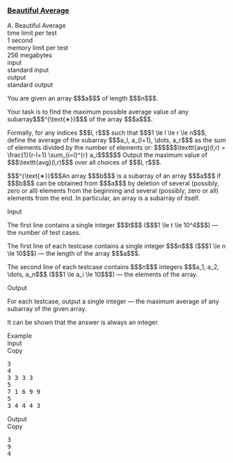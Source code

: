 <h3><a href="https://codeforces.com/contest/2162/problem/A" target="_blank" rel="noopener noreferrer">Beautiful Average</a></h3>

<div class="header"><div class="title">A. Beautiful Average</div><div class="time-limit"><div class="property-title">time limit per test</div>1 second</div><div class="memory-limit"><div class="property-title">memory limit per test</div>256 megabytes</div><div class="input-file input-standard"><div class="property-title">input</div>standard input</div><div class="output-file output-standard"><div class="property-title">output</div>standard output</div></div><div><p>You are given an array $$$a$$$ of length $$$n$$$.</p><p>Your task is to find the maximum possible average value of any subarray$$$^{\text{∗}}$$$ of the array $$$a$$$.</p><p>Formally, for any indices $$$l, r$$$ such that $$$1 \le l \le r \le n$$$, define the average of the subarray $$$a_l, a_{l+1}, \dots, a_r$$$ as the sum of elements divided by the number of elements or: $$$$$$\texttt{avg}(l,r) = \frac{1}{r-l+1} \sum_{i=l}^{r} a_i$$$$$$ Output the maximum value of $$$\texttt{avg}(l,r)$$$ over all choices of $$$l, r$$$.</p><div class="statement-footnote"><p>$$$^{\text{∗}}$$$An array $$$b$$$ is a subarray of an array $$$a$$$ if $$$b$$$ can be obtained from $$$a$$$ by deletion of several (possibly, zero or all) elements from the beginning and several (possibly, zero or all) elements from the end. In particular, an array is a subarray of itself. </p></div></div><div class="input-specification"><div class="section-title">Input</div><p>The first line contains a single integer $$$t$$$ ($$$1 \le t \le 10^4$$$) — the number of test cases.</p><p>The first line of each testcase contains a single integer $$$n$$$ ($$$1 \le n \le 10$$$) — the length of the array $$$a$$$.</p><p>The second line of each testcase contains $$$n$$$ integers $$$a_1, a_2, \dots, a_n$$$ ($$$1 \le a_i \le 10$$$) — the elements of the array.</p></div><div class="output-specification"><div class="section-title">Output</div><p>For each testcase, output a single integer — the maximum average of any subarray of the given array.</p><p>It can be shown that the answer is always an integer.</p></div><div class="sample-tests"><div class="section-title">Example</div><div class="sample-test"><div class="input"><div class="title">Input<div title="Copy" data-clipboard-target="#id005588646101287573" id="id008024645425652479" class="input-output-copier">Copy</div></div><pre id="id005588646101287573"><div class="test-example-line test-example-line-even test-example-line-0">3</div><div class="test-example-line test-example-line-odd test-example-line-1">4</div><div class="test-example-line test-example-line-odd test-example-line-1">3 3 3 3</div><div class="test-example-line test-example-line-even test-example-line-2">5</div><div class="test-example-line test-example-line-even test-example-line-2">7 1 6 9 9</div><div class="test-example-line test-example-line-odd test-example-line-3">5</div><div class="test-example-line test-example-line-odd test-example-line-3">3 4 4 4 3</div></pre></div><div class="output"><div class="title">Output<div title="Copy" data-clipboard-target="#id003218290880846951" id="id002274462753931633" class="input-output-copier">Copy</div></div><pre id="id003218290880846951"><div class="test-example-line test-example-line-odd test-example-line-1">3</div><div class="test-example-line test-example-line-even test-example-line-2">9</div><div class="test-example-line test-example-line-odd test-example-line-3">4</div></pre></div></div></div>